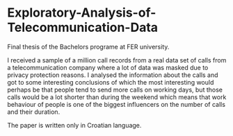# Exploratory-Analysis-of-Telecommunication-Data
Final thesis of the Bachelors programe at FER university.

I received a sample of a million call records from a real data set of calls from a telecommunication company where a lot of data was masked due to privacy protection reasons. I analysed the information about the calls and got to some interesting conclusions of which the most interesting would perhaps be that people tend to send more calls on working days, but those calls would be a lot shorter than during the weekend which means that work behaviour of people is one of the biggest influencers on the number of calls and their duration. 

The paper is written only in Croatian language.
